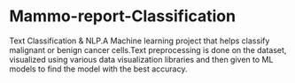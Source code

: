 # Mammo-report-Classification
Text Classification &amp; NLP.A Machine learning project that helps classify malignant or benign cancer cells.Text preprocessing is done on the dataset, visualized using various data visualization libraries and then given to ML models to find the model with the best accuracy.
